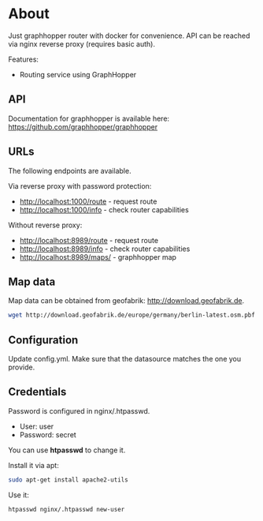 # About

Just graphhopper router with docker for convenience. API can be reached via nginx reverse proxy (requires basic auth).

Features:

* Routing service using GraphHopper

## API

Documentation for graphhopper is available here:
<https://github.com/graphhopper/graphhopper>

## URLs

The following endpoints are available.

Via reverse proxy with password protection:

* <http://localhost:1000/route> - request route
* <http://localhost:1000/info> - check router capabilities

Without reverse proxy:

* <http://localhost:8989/route> - request route
* <http://localhost:8989/info> - check router capabilities
* <http://localhost:8989/maps/> - graphhopper map

## Map data

Map data can be obtained from geofabrik: <http://download.geofabrik.de>.

```bash
wget http://download.geofabrik.de/europe/germany/berlin-latest.osm.pbf
```

## Configuration

Update config.yml. Make sure that the datasource matches the one you provide.

## Credentials

Password is configured in nginx/.htpasswd.

* User: user
* Password: secret

You can use **htpasswd** to change it.

Install it via apt:

```bash
sudo apt-get install apache2-utils
```

Use it:

```bash
htpasswd nginx/.htpasswd new-user
```
